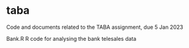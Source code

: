 # taba
Code and documents related to the TABA assignment, due 5 Jan 2023

Bank.R
R code for analysing the bank telesales data

